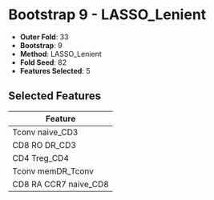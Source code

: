 # Bootstrap 9 - LASSO_Lenient

- **Outer Fold**: 33
- **Bootstrap**: 9
- **Method**: LASSO_Lenient
- **Fold Seed**: 82
- **Features Selected**: 5

## Selected Features

| Feature |
|---------|
| Tconv naive_CD3 |
| CD8 RO DR_CD3 |
| CD4 Treg_CD4 |
| Tconv memDR_Tconv |
| CD8 RA CCR7 naive_CD8 |
